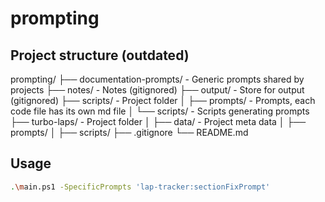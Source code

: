 # prompting

## Project structure (outdated)

prompting/
├── documentation-prompts/                     - Generic prompts shared by projects
├── notes/                                     - Notes (gitignored)
├── output/                                    - Store for output (gitignored)
├── scripts/                                   - Project folder
│   ├── prompts/                               - Prompts, each code file has its own md file
│   └── scripts/                               - Scripts generating prompts
├── turbo-laps/                                - Project folder
│   ├── data/                                  - Project meta data
│   ├── prompts/
│   ├── scripts/
├── .gitignore
└── README.md

## Usage

```sh
.\main.ps1 -SpecificPrompts 'lap-tracker:sectionFixPrompt'
```
